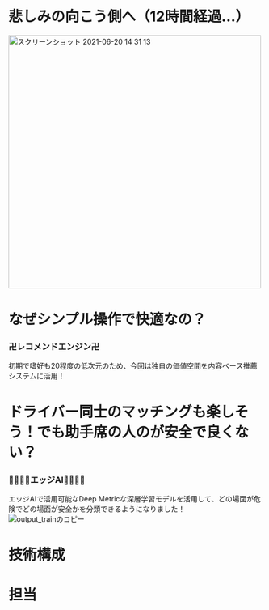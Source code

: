 # 悲しみの向こう側へ（12時間経過…）
<img width="500" alt="スクリーンショット 2021-06-20 14 31 13" src="https://user-images.githubusercontent.com/49345024/122664432-4e346900-d1dc-11eb-833f-c011cf445c19.png">

# なぜシンプル操作で快適なの？
### 卍レコメンドエンジン卍
初期で嗜好も20程度の低次元のため、今回は独自の価値空間を内容ベース推薦システムに活用！

# ドライバー同士のマッチングも楽しそう！でも助手席の人のが安全で良くない？
### 💪💪💪💪エッジAI💪💪💪💪
エッジAIで活用可能なDeep Metricな深層学習モデルを活用して、どの場面が危険でどの場面が安全かを分類できるようになりました！
![output_trainのコピー](https://user-images.githubusercontent.com/49345024/122664441-61dfcf80-d1dc-11eb-8b40-1f3fd9898b67.png)


# 技術構成


# 担当

